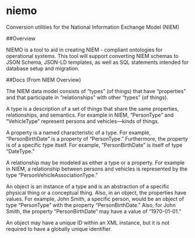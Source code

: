 # niemo
Conversion utilities for the National Information Exchange Model (NIEM)

##Overview

NIEMO is a tool to aid in creating NIEM - compliant ontologies for operational systems.  This tool will support converting NIEM schemas to JSON Schema, JSON-LD templates, as well as SQL statements intended for database setup and migration.

##Docs (From NIEM Overview)

The NIEM data model consists of “types” (of things) that have “properties” and that
participate in “relationships” with other “types” (of things).

A type is a description of a set of things that share the same properties, relationships, and
semantics. For example in NIEM, “PersonType” and “VehicleType” represent persons and
vehicles—kinds of things.

A property is a named characteristic of a type. For example, “PersonBirthDate” is a 
property of “PersonType.” Furthermore, the property is of a specific type itself. For example,
”PersonBirthDate” is itself of type “DateType.”

A relationship may be modeled as either a type or a property. For example in NIEM, a
relationship between persons and vehicles is represented by the type
“PersonVehicleAssociationType.”

An object is an instance of a type and is an abstraction of a specific physical thing or a
conceptual thing. Also, in an object, the properties have values. For example, John Smith, a
specific person, would be an object of type “PersonType” with the property “PersonBirthDate.”
Also, for John Smith, the property “PersonBirthDate” may have a value of “1970-01-01.”

An object may have a unique ID within an XML instance, but it is not required to have a
globally unique identifier.